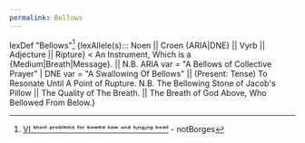 ```yaml
---
permalink: Bellows
---
```

lexDef "Bellows"[^bell] {lexAllele(s)::: Noen || Croen {ARIA|DNE} || Vyrb || Adjecture || Ripture} < An Instrument, Which is a {Medium|Breath|Message}. || N.B. ARIA var = "A Bellows of Collective Prayer" | DNE var = "A Swallowing Of Bellows" || (Present: Tense) To Resonate Until A Point of Rupture. N.B. The Bellowing Stone of Jacob's Pillow || The Quality of The Breath. || The Breath of God Above, Who Bellowed From Below.}


[^bell]: [VI ˢʰᵒʳᵗ ᵖʳᵒᵇˡᵉᵐˢ ᶠᵒʳ ᵇᵒʷᵉᵈ ˢᵃʷ ᵃⁿᵈ ˢᶦⁿᵍᶦⁿᵍ ᵇᵒʷˡ](https://notborges.bandcamp.com/album/vi) - notBorges